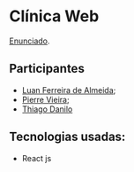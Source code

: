 # Clínica Web
[Enunciado](https://eduardocunha11.github.io/firstblog/aulas/lab-programacao/Trabalho2-LabES.pdf).

## Participantes
- [Luan Ferreira de Almeida](https://github.com/umanzel);
- [Pierre Vieira](https://github.com/PierreVieira/);
- [Thiago Danilo](https://github.com/BoltSheep)

## Tecnologias usadas:

- React js